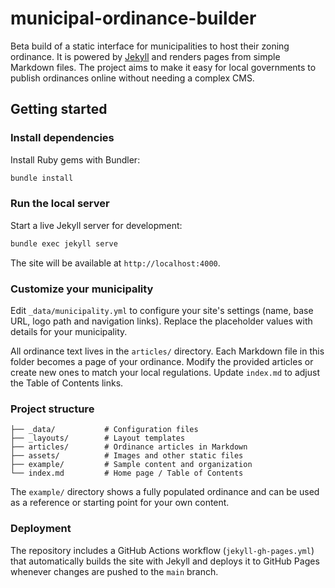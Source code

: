 # municipal-ordinance-builder
Beta build of a static interface for municipalities to host their zoning ordinance.
It is powered by [Jekyll](https://jekyllrb.com/) and renders pages from simple
Markdown files. The project aims to make it easy for local governments to
publish ordinances online without needing a complex CMS.

## Getting started

### Install dependencies
Install Ruby gems with Bundler:

```bash
bundle install
```

### Run the local server
Start a live Jekyll server for development:

```bash
bundle exec jekyll serve
```

The site will be available at `http://localhost:4000`.

### Customize your municipality
Edit `_data/municipality.yml` to configure your site's settings (name, base URL,
logo path and navigation links). Replace the placeholder values with details for
your municipality.

All ordinance text lives in the `articles/` directory. Each Markdown file in
this folder becomes a page of your ordinance. Modify the provided articles or
create new ones to match your local regulations. Update `index.md` to adjust the
Table of Contents links.

### Project structure

```
├── _data/           # Configuration files
├── _layouts/        # Layout templates
├── articles/        # Ordinance articles in Markdown
├── assets/          # Images and other static files
├── example/         # Sample content and organization
└── index.md         # Home page / Table of Contents
```

The `example/` directory shows a fully populated ordinance and can be used as a
reference or starting point for your own content.

### Deployment

The repository includes a GitHub Actions workflow (`jekyll-gh-pages.yml`) that
automatically builds the site with Jekyll and deploys it to GitHub Pages
whenever changes are pushed to the `main` branch.
